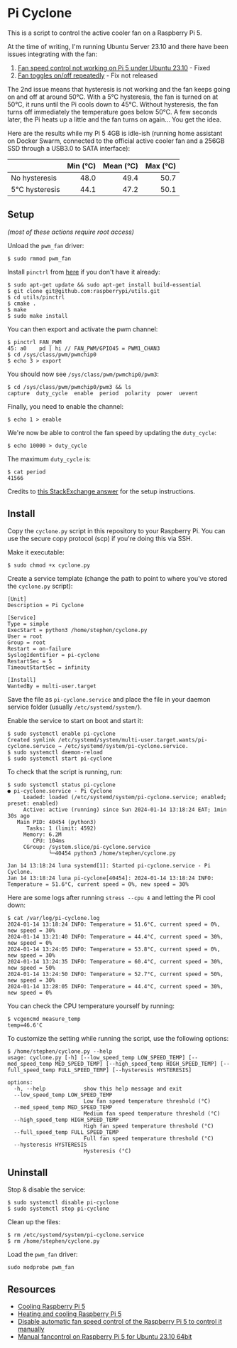 # Pi Cyclone

This is a script to control the active cooler fan on a Raspberry Pi 5.

At the time of writing, I'm running Ubuntu Server 23.10 and there have been
issues integrating with the fan:

1. [Fan speed control not working on Pi 5 under Ubuntu 23.10](https://bugs.launchpad.net/ubuntu/+source/linux-raspi/+bug/2041741) - Fixed
2. [Fan toggles on/off repeatedly](https://bugs.launchpad.net/ubuntu/+source/linux-raspi/+bug/2044341) - Fix not released

The 2nd issue means that hysteresis is not working and the fan keeps going on and off at around 50°C. With a 5°C hysteresis,
the fan is turned on at 50°C, it runs until the Pi cools down to 45°C. Without hysteresis, the fan turns off immediately
the temperature goes below 50°C. A few seconds later, the Pi heats up a little and the fan turns on again... You get the idea.

Here are the results while my Pi 5 4GB is idle-ish (running home assistant on Docker Swarm, connected to the official active cooler fan and a 256GB SSD through a USB3.0 to SATA interface):

|                | Min (°C) | Mean (°C) | Max (°C) |
| :------------- | -------: | --------: | -------: |
| No  hysteresis |     48.0 |      49.4 |     50.7 |
| 5°C hysteresis |     44.1 |      47.2 |     50.1 |

## Setup

_(most of these actions require root access)_

Unload the `pwm_fan` driver:

```console
$ sudo rmmod pwm_fan
```

Install `pinctrl` from [here](https://github.com/raspberrypi/utils) if you don't have it already:

```console
$ sudo apt-get update && sudo apt-get install build-essential
$ git clone git@github.com:raspberrypi/utils.git
$ cd utils/pinctrl
$ cmake .
$ make
$ sudo make install
```

You can then export and activate the pwm channel:

```console
$ pinctrl FAN_PWM
45: a0    pd | hi // FAN_PWM/GPIO45 = PWM1_CHAN3
$ cd /sys/class/pwm/pwmchip0
$ echo 3 > export
```

You should now see `/sys/class/pwm/pwmchip0/pwm3`:

```console
$ cd /sys/class/pwm/pwmchip0/pwm3 && ls
capture  duty_cycle  enable  period  polarity  power  uevent
```

Finally, you need to enable the channel:

```console
$ echo 1 > enable
```

We're now be able to control the fan speed by updating the `duty_cycle`:

```console
$ echo 10000 > duty_cycle
```

The maximum `duty_cycle` is:

```console
$ cat period
41566
```

Credits to [this StackExchange answer](https://raspberrypi.stackexchange.com/a/145563) for the setup instructions.

## Install

Copy the `cyclone.py` script in this repository to your Raspberry Pi. You can use the secure copy protocol (scp) if you're doing this via SSH.

Make it executable:

```console
$ sudo chmod +x cyclone.py
```

Create a service template (change the path to point to where you've stored the `cyclone.py` script):

```
[Unit]
Description = Pi Cyclone

[Service]
Type = simple
ExecStart = python3 /home/stephen/cyclone.py
User = root
Group = root
Restart = on-failure
SyslogIdentifier = pi-cyclone
RestartSec = 5
TimeoutStartSec = infinity

[Install]
WantedBy = multi-user.target
```

Save the file as `pi-cyclone.service` and place the file in your daemon service folder (usually `/etc/systemd/system/`).

Enable the service to start on boot and start it:

```console
$ sudo systemctl enable pi-cyclone
Created symlink /etc/systemd/system/multi-user.target.wants/pi-cyclone.service → /etc/systemd/system/pi-cyclone.service.
$ sudo systemctl daemon-reload
$ sudo systemctl start pi-cyclone
```

To check that the script is running, run:

```console
$ sudo systemctl status pi-cyclone
● pi-cyclone.service - Pi Cyclone
     Loaded: loaded (/etc/systemd/system/pi-cyclone.service; enabled; preset: enabled)
     Active: active (running) since Sun 2024-01-14 13:18:24 EAT; 1min 30s ago
   Main PID: 40454 (python3)
      Tasks: 1 (limit: 4592)
     Memory: 6.2M
        CPU: 104ms
     CGroup: /system.slice/pi-cyclone.service
             └─40454 python3 /home/stephen/cyclone.py

Jan 14 13:18:24 luna systemd[1]: Started pi-cyclone.service - Pi Cyclone.
Jan 14 13:18:24 luna pi-cyclone[40454]: 2024-01-14 13:18:24 INFO: Temperature = 51.6°C, current speed = 0%, new speed = 30%
```

Here are some logs after running `stress --cpu 4` and letting the Pi cool down:

```console
$ cat /var/log/pi-cyclone.log
2024-01-14 13:18:24 INFO: Temperature = 51.6°C, current speed = 0%, new speed = 30%
2024-01-14 13:21:40 INFO: Temperature = 44.4°C, current speed = 30%, new speed = 0%
2024-01-14 13:24:05 INFO: Temperature = 53.8°C, current speed = 0%, new speed = 30%
2024-01-14 13:24:35 INFO: Temperature = 60.4°C, current speed = 30%, new speed = 50%
2024-01-14 13:24:50 INFO: Temperature = 52.7°C, current speed = 50%, new speed = 30%
2024-01-14 13:28:05 INFO: Temperature = 44.4°C, current speed = 30%, new speed = 0%
```

You can check the CPU temperature yourself by running:

```console
$ vcgencmd measure_temp
temp=46.6'C
```

To customize the setting while running the script, use the following options:

```console
$ /home/stephen/cyclone.py --help
usage: cyclone.py [-h] [--low_speed_temp LOW_SPEED_TEMP] [--med_speed_temp MED_SPEED_TEMP] [--high_speed_temp HIGH_SPEED_TEMP] [--full_speed_temp FULL_SPEED_TEMP] [--hysteresis HYSTERESIS]

options:
  -h, --help            show this help message and exit
  --low_speed_temp LOW_SPEED_TEMP
                        Low fan speed temperature threshold (°C)
  --med_speed_temp MED_SPEED_TEMP
                        Medium fan speed temperature threshold (°C)
  --high_speed_temp HIGH_SPEED_TEMP
                        High fan speed temperature threshold (°C)
  --full_speed_temp FULL_SPEED_TEMP
                        Full fan speed temperature threshold (°C)
  --hysteresis HYSTERESIS
                        Hysteresis (°C)
```

## Uninstall

Stop & disable the service:

```console
$ sudo systemctl disable pi-cyclone
$ sudo systemctl stop pi-cyclone
```

Clean up the files:

```console
$ rm /etc/systemd/system/pi-cyclone.service
$ rm /home/stephen/cyclone.py
```

Load the `pwm_fan` driver:

```shell
sudo modprobe pwm_fan
```

## Resources

- [Cooling Raspberry Pi 5](https://www.raspberrypi.com/documentation/computers/raspberry-pi-5.html#cooling-raspberry-pi-5)
- [Heating and cooling Raspberry Pi 5](https://www.raspberrypi.com/news/heating-and-cooling-raspberry-pi-5/)
- [Disable automatic fan speed control of the Raspberry Pi 5 to control it manually](https://raspberrypi.stackexchange.com/questions/145514/disable-automatic-fan-speed-control-of-the-raspberry-pi-5-to-control-it-manually)
- [Manual fancontrol on Raspberry Pi 5 for Ubuntu 23.10 64bit](https://gist.github.com/s-geissler/89d2dbe8ee75e67aaadf5c870cf9291e)
